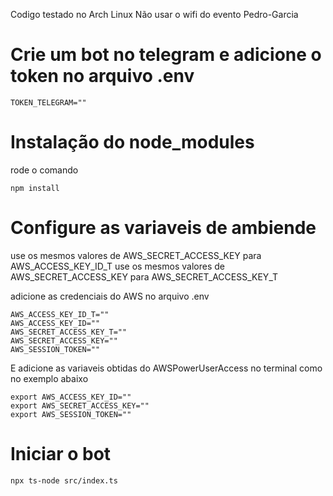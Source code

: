 Codigo testado no Arch Linux
Não usar o wifi do evento
Pedro-Garcia

# Crie um bot no telegram e adicione o token no arquivo .env

```
TOKEN_TELEGRAM=""
```

# Instalação do node_modules

rode o comando

```
npm install
```

# Configure as variaveis de ambiende

use os mesmos valores de AWS_SECRET_ACCESS_KEY para AWS_ACCESS_KEY_ID_T
use os mesmos valores de AWS_SECRET_ACCESS_KEY para AWS_SECRET_ACCESS_KEY_T

adicione as credenciais do AWS no arquivo .env

```
AWS_ACCESS_KEY_ID_T=""
AWS_ACCESS_KEY_ID=""
AWS_SECRET_ACCESS_KEY_T=""
AWS_SECRET_ACCESS_KEY=""
AWS_SESSION_TOKEN=""
```

E adicione as variaveis obtidas do AWSPowerUserAccess no terminal como no exemplo abaixo

```
export AWS_ACCESS_KEY_ID=""
export AWS_SECRET_ACCESS_KEY=""
export AWS_SESSION_TOKEN=""
```

# Iniciar o bot

```
npx ts-node src/index.ts
```
